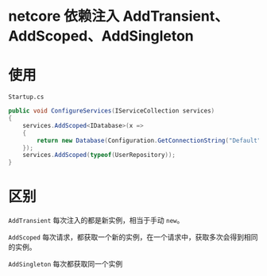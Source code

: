 # netcore 依赖注入 AddTransient、AddScoped、AddSingleton

# 使用

`Startup.cs`
```c#
public void ConfigureServices(IServiceCollection services)
{
    services.AddScoped<IDatabase>(x =>
    {
        return new Database(Configuration.GetConnectionString("Default"), DatabaseType.MySQL, MySql.Data.MySqlClient.MySqlClientFactory.Instance);
    });
    services.AddScoped(typeof(UserRepository));
}
```

# 区别

`AddTransient` 每次注入的都是新实例，相当于手动 `new`。

`AddScoped` 每次请求，都获取一个新的实例，在一个请求中，获取多次会得到相同的实例。

`AddSingleton` 每次都获取同一个实例
